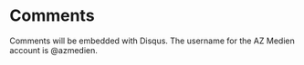 # Comments

Comments will be embedded with Disqus. The username for the AZ Medien account is @azmedien.